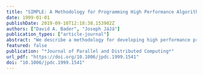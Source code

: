 ```yaml
---
title: "SIMPLE: A Methodology for Programming High Performance Algorithms on Clusters of Symmetric Multiprocessors (SMPs)"
date: 1999-01-01
publishDate: 2019-09-10T12:18:38.153902Z
authors: ["David A. Bader", "Joseph JáJá"]
publication_types: ["article-journal"]
abstract: "We describe a methodology for developing high performance programs running on clusters of SMP nodes. The SMP cluster programming methodology is based on a small prototype kernel (SIMPLE) of collective communication primitives that make efficient use of the hybrid shared and message-passing environment. We illustrate the power of our methodology by presenting experimental results for sorting integers, two-dimensional fast Fourier transforms (FFT), and constraint-satisfied searching. Our testbed is a cluster of DEC AlphaServer 2100 4 / 275 nodes interconnected by an ATM switch."
featured: false
publication: "*Journal of Parallel and Distributed Computing*"
url_pdf: "https://doi.org/10.1006/jpdc.1999.1541"
doi: "10.1006/jpdc.1999.1541"
---
```


